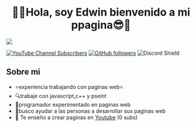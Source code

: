 <div align="center">
<h1 align="center">👋😎Hola, soy Edwin bienvenido a mi ppagina😎👋</h1>
</div>
<img src="https://imgur.com/JUEVxEe.png">

[![YouTube Channel Subscribers](https://img.shields.io/youtube/channel/subscribers/UCIjEgHA1vatSR2K4rfcdNRg?style=social)](https://www.youtube.com/channel/UCrPPMF6POez6Zkd2wYDpzsA)
[![GitHub followers](https://img.shields.io/github/followers/arisguimera?style=social)](https://github.com/ArisGuimera)
![Discord Shield](https://discordapp.com/api/guilds/807719549075980308/widget.png?style=shield)

## Sobre mi

- ⭐experiencia trabajando con paginas web⭐
- 🔍trabaje con javascript,c++ y pseint
- 💯programador experimentado en paginas web
- 🔭busco ayudar a las personas a desarrollar sus paginas web
- 🎥 Te enseño a crear paginas en [Youtube](https://www.youtube.com/channel/UCrPPMF6POez6Zkd2wYDpzsA) (0 subs)
<br>

</p>
